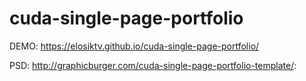 # cuda-single-page-portfolio

DEMO: https://elosiktv.github.io/cuda-single-page-portfolio/

PSD: http://graphicburger.com/cuda-single-page-portfolio-template/: 
